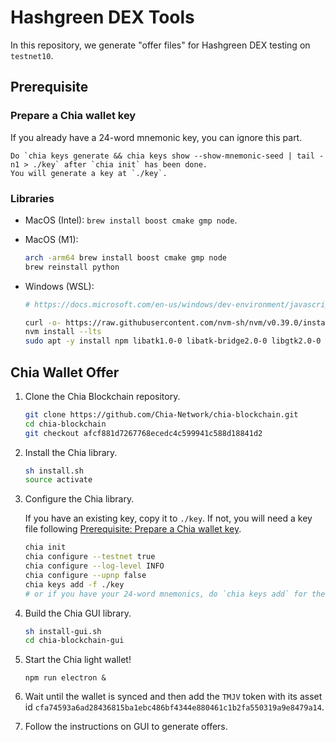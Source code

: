 # Hashgreen DEX Tools

In this repository, we generate "offer files" for Hashgreen DEX testing on `testnet10`. 

## Prerequisite

### Prepare a Chia wallet key

If you already have a 24-word mnemonic key, you can ignore this part.

    Do `chia keys generate && chia keys show --show-mnemonic-seed | tail -n1 > ./key` after `chia init` has been done.
    You will generate a key at `./key`.

### Libraries
- MacOS (Intel): `brew install boost cmake gmp node`.
- MacOS (M1): 

    ```bash
    arch -arm64 brew install boost cmake gmp node
    brew reinstall python
    ```

- Windows (WSL):

    ```bash
    # https://docs.microsoft.com/en-us/windows/dev-environment/javascript/nodejs-on-wsl

    curl -o- https://raw.githubusercontent.com/nvm-sh/nvm/v0.39.0/install.sh | bash
    nvm install --lts
    sudo apt -y install npm libatk1.0-0 libatk-bridge2.0-0 libgtk2.0-0 libgtk-3-0 libgbm1
    ```

## Chia Wallet Offer

1. Clone the Chia Blockchain repository.

    ```bash
    git clone https://github.com/Chia-Network/chia-blockchain.git
    cd chia-blockchain
    git checkout afcf881d7267768ecedc4c599941c588d18841d2
    ```

2. Install the Chia library.
    
    ```bash
    sh install.sh
    source activate
    ```

3. Configure the Chia library.

    If you have an existing key, copy it to `./key`. 
    If not, you will need a key file following [Prerequisite: Prepare a Chia wallet key](#prepare-a-chia-wallet-key).
    
    ```bash    
    chia init
    chia configure --testnet true
    chia configure --log-level INFO
    chia configure --upnp false
    chia keys add -f ./key
    # or if you have your 24-word mnemonics, do `chia keys add` for the prompt
    ```

4. Build the Chia GUI library.

    ```bash
    sh install-gui.sh
    cd chia-blockchain-gui
    ```
    
5. Start the Chia light wallet!
    ```
    npm run electron &
    ```

6. Wait until the wallet is synced and then add the `TMJV` token with its asset id `cfa74593a6ad28436815ba1ebc486bf4344e880461c1b2fa550319a9e8479a14`.

7. Follow the instructions on GUI to generate offers.
